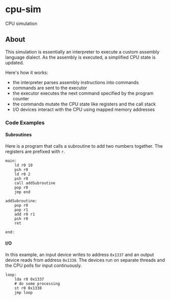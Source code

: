 # cpu-sim
CPU simulation

## About

This simulation is essentially an interpreter to execute a custom assembly language dialect. As the assembly is executed, a simplified CPU state is updated.

Here's how it works:
- the interpreter parses assembly instructions into commands
- commands are sent to the executor
- the executor executes the next command specified by the program counter
- the commands mutate the CPU state like registers and the call stack
- I/O devices interact with the CPU using mapped memory addresses

### Code Examples

#### Subroutines

Here is a program that calls a subroutine to add two numbers together. The registers are prefixed with `r`.

```assembly
main:
    ld r0 10
    psh r0
    ld r0 2
    psh r0
    call addSubroutine
    pop r0
    jmp end

addSubroutine:
    pop r0
    pop r1
    add r0 r1
    psh r0
    ret

end:
```

#### I/O

In this example, an input device writes to address `0x1337` and an output device reads from address `0x1338`. The devices run on separate threads and the CPU polls for input continuously.

```assembly
loop:
    lda r0 0x1337
    # do some processing
    st r0 0x1338
    jmp loop
```
